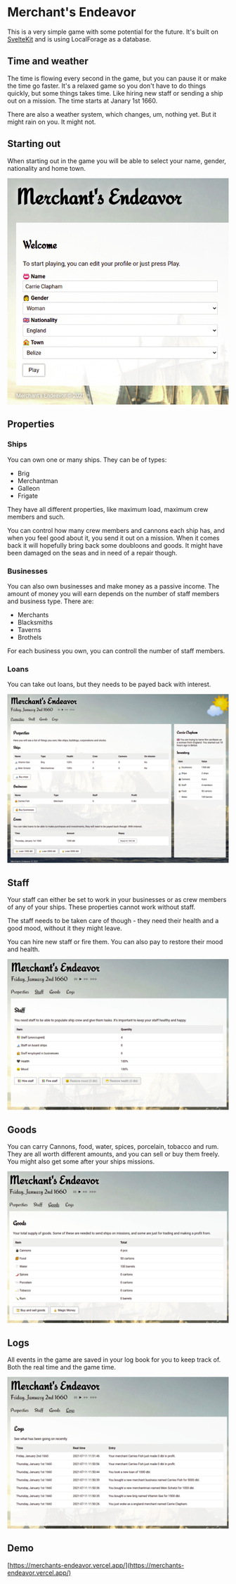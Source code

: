 # Merchant's Endeavor

This is a very simple game with some potential for the future. It's built on [SvelteKit](https://kit.svelte.dev/) and is using LocalForage as a database.

## Time and weather

The time is flowing every second in the game, but you can pause it or make the time go faster. It's a relaxed game so you don't have to do things quickly, but some things takes time. Like hiring new staff or sending a ship out on a mission. The time starts at Janary 1st 1660.

There are also a weather system, which changes, um, nothing yet. But it might rain on you. It might not.

## Starting out

When starting out in the game you will be able to select your name, gender, nationality and home town.

![Start](/static/img/readme/start.png 'Starting out')

## Properties

### Ships

You can own one or many ships. They can be of types:

- Brig
- Merchantman
- Galleon
- Frigate

They have all different properties, like maximum load, maximum crew members and such.

You can control how many crew members and cannons each ship has, and when you feel good about it, you send it out on a mission. When it comes back it will hopefully bring back some doubloons and goods. It might have been damaged on the seas and in need of a repair though.

### Businesses

You can also own businesses and make money as a passive income. The amount of money you will earn depends on the number of staff members and business type. There are:

- Merchants
- Blacksmiths
- Taverns
- Brothels

For each business you own, you can controll the number of staff members.

### Loans

You can take out loans, but they needs to be payed back with interest.

![Properties](/static/img/readme/properties.png 'Properties')

## Staff

Your staff can either be set to work in your businesses or as crew members of any of your ships. These properties cannot work without staff.

The staff needs to be taken care of though - they need their health and a good mood, without it they might leave.

You can hire new staff or fire them. You can also pay to restore their mood and health.

![Staff](/static/img/readme/staff.png 'Staff')

## Goods

You can carry Cannons, food, water, spices, porcelain, tobacco and rum. They are all worth different amounts, and you can sell or buy them freely. You might also get some after your ships missions.

![Goods](/static/img/readme/goods.png 'Goods')

## Logs

All events in the game are saved in your log book for you to keep track of. Both the real time and the game time.

![Logs](/static/img/readme/logs.png 'Logs')

## Demo

[https://merchants-endeavor.vercel.app/](https://merchants-endeavor.vercel.app/)
